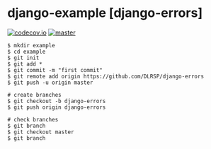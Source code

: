 # django-example [**django-errors**]
[![codecov.io](https://codecov.io/github/DLRSP/django-errors/coverage.svg?branch=master)](https://codecov.io/github/DLRSP/django-errors?branch=master)
[![master](https://travis-ci.org/DLRSP/django-errors.svg?branch=master)](https://travis-ci.org/DLRSP/django-errors)

	$ mkdir example
	$ cd example
	$ git init
	$ git add *
	$ git commit -m "first commit"
	$ git remote add origin https://github.com/DLRSP/django-errors
	$ git push -u origin master
	
	# create branches
	$ git checkout -b django-errors
	$ git push origin django-errors

	# check branches
	$ git branch
	$ git checkout master
	$ git branch
	